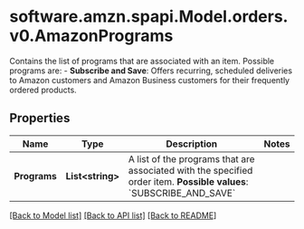 # software.amzn.spapi.Model.orders.v0.AmazonPrograms
Contains the list of programs that are associated with an item.  Possible programs are:  - **Subscribe and Save**: Offers recurring, scheduled deliveries to Amazon customers and Amazon Business customers for their frequently ordered products.

## Properties

Name | Type | Description | Notes
------------ | ------------- | ------------- | -------------
**Programs** | **List&lt;string&gt;** | A list of the programs that are associated with the specified order item.  **Possible values**: &#x60;SUBSCRIBE_AND_SAVE&#x60; | 

[[Back to Model list]](../README.md#documentation-for-models) [[Back to API list]](../README.md#documentation-for-api-endpoints) [[Back to README]](../README.md)


